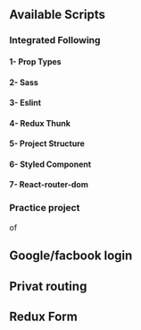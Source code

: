 ## Available Scripts

### Integrated Following

#### 1- Prop Types

#### 2- Sass

#### 3- Eslint

#### 4- Redux Thunk

#### 5- Project Structure

#### 6- Styled Component

#### 7- React-router-dom

### Practice project

of

## Google/facbook login

## Privat routing

## Redux Form
